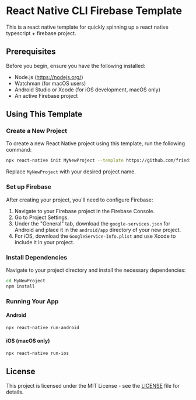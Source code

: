 # React Native CLI Firebase Template

This is a react native template for quickly spinning up a react native typescript + firebase project.

## Prerequisites

Before you begin, ensure you have the following installed:
- Node.js (https://nodejs.org/)
- Watchman (for macOS users)
- Android Studio or Xcode (for iOS development, macOS only)
- An active Firebase project

## Using This Template

### Create a New Project

To create a new React Native project using this template, run the following command:

```bash
npx react-native init MyNewProject --template https://github.com/friedice5467/RNCliFirebaseTemplate.git
```

Replace `MyNewProject` with your desired project name.

### Set up Firebase

After creating your project, you'll need to configure Firebase:

1. Navigate to your Firebase project in the Firebase Console.
2. Go to Project Settings.
3. Under the "General" tab, download the `google-services.json` for Android and place it in the `android/app` directory of your new project.
4. For iOS, download the `GoogleService-Info.plist` and use Xcode to include it in your project.

### Install Dependencies

Navigate to your project directory and install the necessary dependencies:

```bash
cd MyNewProject
npm install
```

### Running Your App

#### Android

```bash
npx react-native run-android
```

#### iOS (macOS only)

```bash
npx react-native run-ios
```

## License

This project is licensed under the MIT License - see the [LICENSE](LICENSE) file for details.
